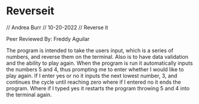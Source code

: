 # Reverseit
// Andrea Burr
// 10-20-2022
// Reverse it 

Peer Reviewed By: Freddy Aguilar

The program is intended to take the users input, which is a series of numbers, and reverse them on the terminal. Also is to have data validation and the ability to play again. When the program is run it automatically inputs the numbers 5 and 4, thus prompting me to enter whether I would like to play again. If I enter yes or no it inputs the next lowest number, 3, and continues the cycle until reaching zero where if I entered no it ends the program. Where if I typed yes it restarts the program throwing 5 and 4 into the terminal again. 